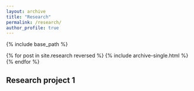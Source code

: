 ```yaml
---
layout: archive
title: "Research"
permalink: /research/
author_profile: true
---
```

{% include base_path %}

{% for post in site.research reversed %} 
 {% include archive-single.html %} 
{% endfor %}

## Research project 1

